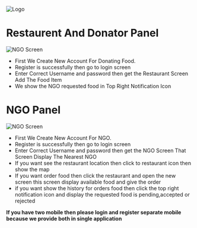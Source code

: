 ![Logo](http://jaishreekrishna.me/Raj/logo.png)
# Restaurent And Donator  Panel
![NGO Screen](http://jaishreekrishna.me/Raj/FoodArea.png)
  - First We Create New Account For Donating Food.
  - Register is successfully then go to login screen
  - Enter Correct Username and password then get the Restaurant Screen Add The Food Item
  - We show the NGO requested food in Top Right Notification Icon 
  
 # NGO Panel
![NGO Screen](http://jaishreekrishna.me/Raj/FoodArea1.png)
  - First We Create New Account For NGO.
  - Register is successfully then go to login screen
  - Enter Correct Username and password then get the NGO Screen That Screen Display The Nearest NGO
  - If you want see the restaurant  location then click to restaurant  icon then show the map 
  - If you want order food then click the restaurant and open the new screen this screen display available food and give the order
  - if you want show the history for orders food then click the top right notification icon and display the requested food is pending,accepted or rejected 
  
**If you have two mobile then please login and register separate mobile because we provide both in single application**
